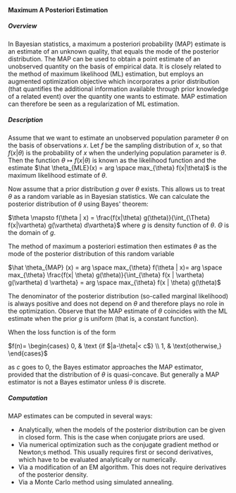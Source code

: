 #### Maximum A Posteriori Estimation

##### Overview

In Bayesian statistics, a maximum a posteriori probability (MAP) estimate is an estimate of an unknown quality, that equals the mode of the posterior distribution. The MAP can be used to obtain a point estimate of an unobserved quantity on the basis of empirical data. It is closely related to the method of maximum likelihood (ML) estimation, but employs an augmented optimization objective which incorporates a prior distribution (that quantifies the additional information available through prior knowledge of a related event) over the quantity one wants to estimate. MAP estimation can therefore be seen as a regularization of ML estimation.

##### Description

Assume that we want to estimate an unobserved population parameter $\theta$ on the basis of observations $x$. Let $f$ be the sampling distribution of $x$, so that $f(x|\theta)$ is the probability of $x$ when the underlying population parameter is $\theta$. Then the function $\theta \mapsto f(x|\theta)$ is known as the likelihood function and the estimate $\hat \theta_{MLE}(x) = arg \space max_{\theta} f(x|\theta)$ is the maximum likelihood estimate of $\theta$.

Now assume that a prior distribution $g$ over $\theta$ exists. This allows us to treat $\theta$ as a random variable as in Bayesian statistics. We can calculate the posterior distribution of $\theta$ using Bayes' theorem:

$\theta \mapsto f(\theta | x) = \frac{f(x|\theta) g(\theta)}{\int_{\Theta} f(x|\vartheta) g(\vartheta) d\vartheta}$ where $g$ is density function of $\theta$. $\Theta$ is the domain of $g$.

The method of maximum a posteriori estimation then estimates $\theta$ as the mode of the posterior distribution of this random variable

$\hat \theta_{MAP} (x) = arg \space max_{\theta} f(\theta | x)= arg \space max_{\theta} \frac{f(x| \theta) g(\theta)}{\int_{\theta} f(x | \vartheta) g(\vartheta) d \vartheta} = arg \space max_{\theta} f(x | \theta) g(\theta)$

The denominator of the posterior distribution (so-called marginal likelihood) is always positive and does not depend on $\theta$ and therefore plays no role in the optimization. Observe that the MAP estimate of $\theta$ coincides with the ML estimate when the prior $g​$ is uniform (that is, a constant function).

When the loss function is of the form

$f(n)= \begin{cases} 0, & \text {if $|a-\theta|< c$} \\ 1, & \text{otherwise,} \end{cases}$

as $c$ goes to 0, the Bayes estimator approaches the MAP estimator, provided that the distribution of $\theta$ is quasi-concave. But generally a MAP estimator is not a Bayes estimator unless $\theta$ is discrete.

##### Computation

MAP estimates can be computed in several ways:

- Analytically, when the models of the posterior distribution can be given in closed form. This is the case when conjugate priors are used.
- Via numerical optimization such as the conjugate gradient method or Newton;s method. This usually requires first or second derivatives, which have to be evaluated analytically or numerically.
- Via a modification of an EM algorithm. This does not require derivatives of the posterior density.
- Via a Monte Carlo method using simulated annealing.